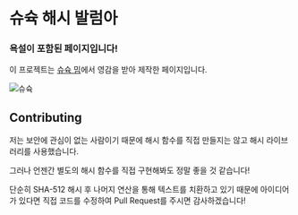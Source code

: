# 슈슉 해시 발럼아

### 욕설이 포함된 페이지입니다!
이 프로젝트는 [슈슉 밈](https://namu.wiki/w/%EC%8A%88%EC%8A%89%20%EC%8A%88%EC%88%99.%20%EC%8A%89.%20%EC%8B%9C.%20%EC%8B%9C%EB%B0%9C%EB%9F%BC%EC%95%84.?from=%EC%8A%89%20%EC%8A%88%EC%8A%89)에서 영감을 받아 제작한 페이지입니다.

![슈슉](https://w.namu.la/s/955cb7080737c9ff263d34594c1e5e68cb647b0b573ea1a83d2a8fe5c59841cd5b2088436e046627144b63c1e07c3b4c1cca564980f834e87b27efc7b1f940a7c0ce96ef3c209b8379492b0855e89ab404810ca72b0d65c68c87ceb41511701a)

## Contributing
저는 보안에 관심이 없는 사람이기 때문에 해시 함수를 직접 만들지는 않고 해시 라이브러리를 사용했습니다.

그러나 언젠간 별도의 해시 함수를 직접 구현해봐도 정말 좋을 것 같습니다!

단순히 SHA-512 해시 후 나머지 연산을 통해 텍스트를 치환하고 있기 때문에 아이디어가 있다면 직접 코드를 수정하여 Pull Request를 주시면 감사하겠습니다!